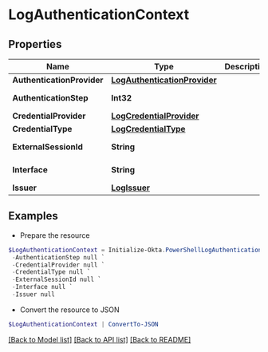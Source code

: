 # LogAuthenticationContext
## Properties

Name | Type | Description | Notes
------------ | ------------- | ------------- | -------------
**AuthenticationProvider** | [**LogAuthenticationProvider**](LogAuthenticationProvider.md) |  | [optional] 
**AuthenticationStep** | **Int32** |  | [optional] [readonly] 
**CredentialProvider** | [**LogCredentialProvider**](LogCredentialProvider.md) |  | [optional] 
**CredentialType** | [**LogCredentialType**](LogCredentialType.md) |  | [optional] 
**ExternalSessionId** | **String** |  | [optional] [readonly] 
**Interface** | **String** |  | [optional] [readonly] 
**Issuer** | [**LogIssuer**](LogIssuer.md) |  | [optional] 

## Examples

- Prepare the resource
```powershell
$LogAuthenticationContext = Initialize-Okta.PowerShellLogAuthenticationContext  -AuthenticationProvider null `
 -AuthenticationStep null `
 -CredentialProvider null `
 -CredentialType null `
 -ExternalSessionId null `
 -Interface null `
 -Issuer null
```

- Convert the resource to JSON
```powershell
$LogAuthenticationContext | ConvertTo-JSON
```

[[Back to Model list]](../README.md#documentation-for-models) [[Back to API list]](../README.md#documentation-for-api-endpoints) [[Back to README]](../README.md)

